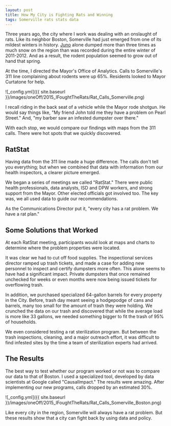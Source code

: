 ```yaml
---
layout: post
title: How My City is Fighting Rats and Winning
tags: Somerville rats stats data 
---
```


Three years ago, the city where I work was dealing with an onslaught of rats. Like its neighbor Boston, Somerville had just emerged from one of its mildest winters in history. [Juno](http://en.wikipedia.org/wiki/January_2015_North_American_blizzard) alone dumped more than three times as much snow on the region than was recorded during the entire winter of 2011-2012. And as a result, the rodent population seemed to grow out of hand that spring. 

At the time, I directed the Mayor's Office of Analytics. Calls to Somerville's 311 line complaining about rodents were up 65%. Residents looked to Mayor Curtatone for help.

![_config.yml]({{ site.baseurl }}/images/oneOff/2015_IFoughtTheRats/Rat_Calls_Somerville.png) 

I recall riding in the back seat of a vehicle while the Mayor rode shotgun. He would say things like, "My friend John told me they have a problem on Pearl Street." And, "my barber saw an infested dumpster over there." 

With each stop, we would compare our findings with maps from the 311 calls. There were hot spots that we quickly discovered.

## RatStat

Having data from the 311 line made a huge difference. The calls don't tell you everything; but when we combined that data with information from our health inspectors, a clearer picture emerged. 

We began a series of meetings we called "RatStat." There were public health professionals, data analysts, ISD and DPW workers, and strong support from the Mayor. Other elected officials got involved too. The key was, we all used data to guide our recommendations.

As the Communications Director put it, "every city has a rat problem. We have a rat plan."

## Some Solutions that Worked

At each RatStat meeting, participants would look at maps and charts to determine where the problem properties were located.

It was clear we had to cut off food supplies. The inspectional services director ramped up trash tickets, and made a case for adding new personnel to inspect and certify dumpsters more often. This alone seems to have had a significant impact. Private dumpsters that once remained unchecked for weeks or even months were now being issued tickets for overflowing trash. 

In addition, we purchased specialized 64-gallon barrels for every property in the City. Before, trash day meant seeing a hodgepodge of cans and barrels, many too small for the amount of trash they were holding. We crunched the data on our trash and discovered that while the average load is more like 33 gallons, we needed something bigger to fit the trash of 95% of households. 

We even considered testing a rat sterilization program. But between the trash inspections, cleaning, and a major outreach effort, it was difficult to find infested sites by the time a team of sterilization experts had arrived. 

## The Results

The best way to test whether our program worked or not was to compare our data to that of Boston. I used a specialized tool, developed by data scientists at Google called "CausalImpact." The results were amazing. After implementing our new programs, calls dropped by an estimated 30%. 

![_config.yml]({{ site.baseurl }}/images/oneOff/2015_IFoughtTheRats/Rat_Calls_Somerville_Boston.png) 

Like every city in the region, Somerville will always have a rat problem. But these results show that a city can fight back by using data and policy.  